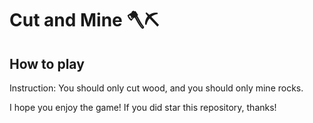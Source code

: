 <h1 align="left">Cut and Mine 🪓⛏️</h1>

<h2>How to play</h2>

<p>Instruction: You should only cut wood, and you should only mine rocks.</p>

<p>I hope you enjoy the game! If you did star this repository, thanks!</p>
